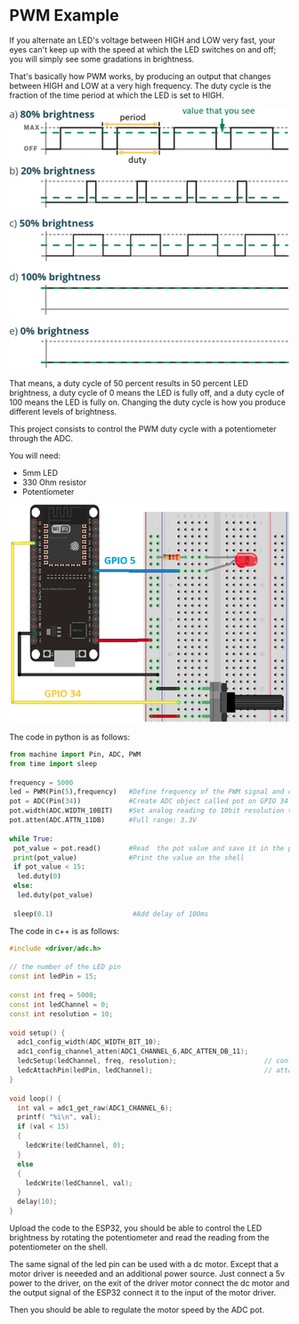 # PWM Example

If you alternate an LED's voltage between HIGH and LOW very fast, your eyes can't keep up with the speed at which the LED switches on and off; you will simply see some gradations in brightness.

That's basically how PWM works, by producing an output that changes between HIGH and LOW at a very high frequency. The duty cycle is the fraction of the time period at which the LED is set to HIGH.

![PWM](https://github.com/juanpablopizarro/iot-bootcamp/blob/develop/images/esp32_pwm.png)

That means, a duty cycle of 50 percent results in 50 percent LED brightness, a duty cycle of 0 means the LED is fully off, and a duty cycle of 100 means the LED is fully on. Changing the duty cycle is how you produce different levels of brightness.

This project consists to control the PWM duty cycle with a potentiometer through the ADC.

You will need:
- 5mm LED
- 330 Ohm resistor
- Potentiometer

![PWM ADC Example](https://github.com/juanpablopizarro/iot-bootcamp/blob/develop/images/esp32_pwm_adc_example.png)

The code in python is as follows:
```python
from machine import Pin, ADC, PWM
from time import sleep

frequency = 5000
led = PWM(Pin(5),frequency)   #Define frequency of the PWM signal and create a PWM object called led on GPIO 5
pot = ADC(Pin(34))            #Create ADC object called pot on GPIO 34
pot.width(ADC.WIDTH_10BIT)    #Set analog reading to 10bit resolution to match the PWM duty cycle
pot.atten(ADC.ATTN_11DB)      #Full range: 3.3V

while True:
 pot_value = pot.read()       #Read  the pot value and save it in the pot_value variable
 print(pot_value)             #Print the value on the shell
 if pot_value < 15:
  led.duty(0)
 else:
  led.duty(pot_value)
  
 sleep(0.1)                    #Add delay of 100ms
```

The code in c++ is as follows:

```cpp
#include <driver/adc.h>

// the number of the LED pin
const int ledPin = 15;  

const int freq = 5000;
const int ledChannel = 0;
const int resolution = 10;

void setup() {
  adc1_config_width(ADC_WIDTH_BIT_10);
  adc1_config_channel_atten(ADC1_CHANNEL_6,ADC_ATTEN_DB_11);
  ledcSetup(ledChannel, freq, resolution);                      // configure LED PWM functionalitites
  ledcAttachPin(ledPin, ledChannel);                            // attach the channel to the GPIO to be controlled  
}

void loop() {
  int val = adc1_get_raw(ADC1_CHANNEL_6);
  printf( "%i\n", val);
  if (val < 15)
  {
    ledcWrite(ledChannel, 0);
  }
  else
  {
    ledcWrite(ledChannel, val);
  }
  delay(10);
}
```

Upload the code to the ESP32, you should be able to control the LED brightness by rotating the potentiometer and read the reading from the potentiometer on the shell.

The same signal of the led pin can be used with a dc motor. Except that a motor driver is neeeded and an additional power source. Just connect a 5v power to the driver, on the exit of the driver motor connect the dc motor and the output signal of the ESP32 connect it to the input of the motor driver.

Then you should be able to regulate the motor speed by the ADC pot.
